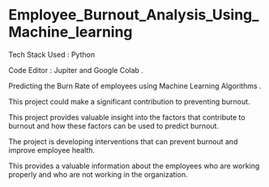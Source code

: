 # Employee_Burnout_Analysis_Using_Machine_learning

Tech Stack Used : Python 

 Code Editor : Jupiter and Google Colab .

 
Predicting the Burn Rate of employees using Machine Learning Algorithms .


This project could make a significant contribution to preventing burnout. 


This project provides valuable insight into the factors that contribute to burnout and how these factors can be used to predict burnout. 


The project is developing interventions that can prevent burnout and improve employee health. 


This provides a valuable information about the employees who are working properly and who are not working in the organization.


